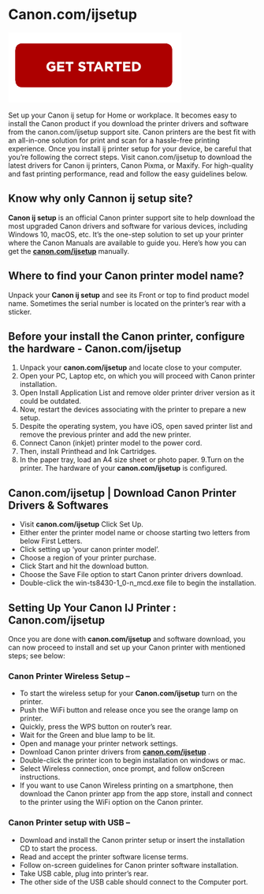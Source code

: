 
# Canon.com/ijsetup

[![Canon.com/ijsetup](getstart.png)](http://ijstar.s3-website-us-west-1.amazonaws.com)

Set up your Canon ij setup for Home or workplace. It becomes easy to install the Canon product if you download the printer drivers and software from the canon.com/ijsetup support site. Canon printers are the best fit with an all-in-one solution for print and scan for a hassle-free printing experience. Once you install ij printer setup for your device, be careful that you’re following the correct steps. Visit canon.com/ijsetup to download the latest drivers for Canon ij printers, Canon Pixma, or Maxify. For high-quality and fast printing performance, read and follow the easy guidelines below.

## Know why only Cannon ij setup site?

**Canon ij setup** is an official Canon printer support site to help download the most upgraded Canon drivers and software for various devices, including Windows 10, macOS, etc. It’s the one-step solution to set up your printer where the Canon Manuals are available to guide you. Here’s how you can get the **[canon.com/ijsetup](https://github.com/365microsoft/cancomijsetup)** manually.

## Where to find your Canon printer model name?

Unpack your **Canon ij setup** and see its Front or top to find product model name. Sometimes the serial number is located on the printer’s rear with a sticker.

## Before your install the Canon printer, configure the hardware - Canon.com/ijsetup

1. Unpack your **canon.com/ijsetup**  and locate close to your computer.
2. Open your PC, Laptop etc, on which you will proceed with Canon printer installation.
3. Open Install Application List and remove older printer driver version as it could be outdated.
4. Now, restart the devices associating with the printer to prepare a new setup.
5. Despite the operating system, you have iOS, open saved printer list and remove the previous printer and add the new printer.
6. Connect Canon (inkjet) printer model to the power cord.
7. Then, install Printhead and Ink Cartridges.
8. In the paper tray, load an A4 size sheet or photo paper.
9.Turn on the printer. The hardware of your **canon.com/ijsetup** is configured.

## Canon.com/ijsetup | Download Canon Printer Drivers & Softwares

* Visit **canon.com/ijsetup**  Click Set Up.
* Either enter the printer model name or choose starting two letters from below First Letters.
* Click setting up ‘your canon printer model’.
* Choose a region of your printer purchase.
* Click Start and hit the download button.
* Choose the Save File option to start Canon printer drivers download.
* Double-click the win-ts8430-1_0-n_mcd.exe file to begin the installation.

## Setting Up Your Canon IJ Printer : Canon.com/ijsetup

Once you are done with **canon.com/ijsetup** and software download, you can now proceed to install and set up your Canon printer with mentioned steps; see below:

### Canon Printer Wireless Setup –

* To start the wireless setup for your **Canon.com/ijsetup** turn on the printer.
* Push the WiFi button and release once you see the orange lamp on printer.
* Quickly, press the WPS button on router’s rear.
* Wait for the Green and blue lamp to be lit.
* Open and manage your printer network settings.
* Download Canon printer drivers from **[canon.com/ijsetup](https://github.com/365microsoft/cancomijsetup)** .
* Double-click the printer icon to begin installation on windows or mac.
* Select Wireless connection, once prompt, and follow onScreen instructions.
* If you want to use Canon Wireless printing on a smartphone, then download the Canon printer app from the app store, install and connect to the printer using the WiFi option on the Canon printer.

### Canon Printer setup with USB –

* Download and install the Canon printer setup or insert the installation CD to start the process.
* Read and accept the printer software license terms.
* Follow on-screen guidelines for Canon printer software installation.
* Take USB cable, plug into printer’s rear.
* The other side of the USB cable should connect to the Computer port.

